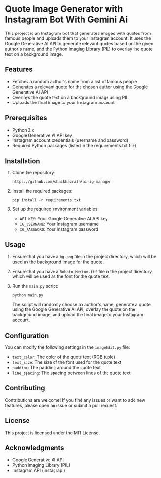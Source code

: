 # Quote Image Generator with Instagram Bot With Gemini Ai

This project is an Instagram bot that generates images with quotes from famous people and uploads them to your Instagram account. It uses the Google Generative AI API to generate relevant quotes based on the given author's name, and the Python Imaging Library (PIL) to overlay the quote text on a background image.

## Features

- Fetches a random author's name from a list of famous people
- Generates a relevant quote for the chosen author using the Google Generative AI API
- Overlays the quote text on a background image using PIL
- Uploads the final image to your Instagram account

## Prerequisites

- Python 3.x
- Google Generative AI API key
- Instagram account credentials (username and password)
- Required Python packages (listed in the requirements.txt file)

## Installation

1. Clone the repository:

    ```
    https://github.com/shaikhazrath/ai-ig-manager
    ```

3. Install the required packages:

    ```
    pip install -r requirements.txt
    ```

4. Set up the required environment variables:

    - `API_KEY`: Your Google Generative AI API key
    - `IG_USERNAME`: Your Instagram username
    - `IG_PASSWORD`: Your Instagram password

## Usage

1. Ensure that you have a `bg.png` file in the project directory, which will be used as the background image for the quote.
2. Ensure that you have a `Roboto-Medium.ttf` file in the project directory, which will be used as the font for the quote text.
3. Run the `main.py` script:

    ```
    python main.py
    ```

    The script will randomly choose an author's name, generate a quote using the Google Generative AI API, overlay the quote on the background image, and upload the final image to your Instagram account.

## Configuration

You can modify the following settings in the `imageEdit.py` file:

- `text_color`: The color of the quote text (RGB tuple)
- `text_size`: The size of the font used for the quote text
- `padding`: The padding around the quote text
- `line_spacing`: The spacing between lines of the quote text

## Contributing

Contributions are welcome! If you find any issues or want to add new features, please open an issue or submit a pull request.

## License

This project is licensed under the MIT License.

## Acknowledgments

- Google Generative AI API
- Python Imaging Library (PIL)
- Instagram API (instagrapi)
